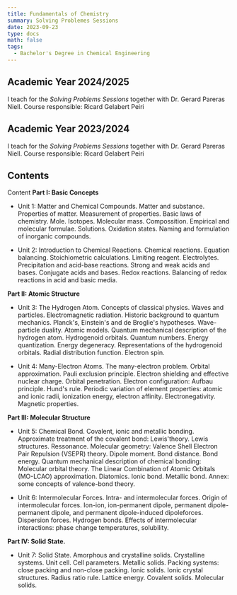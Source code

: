 ```yaml
---
title: Fundamentals of Chemistry
summary: Solving Problemes Sessions
date: 2023-09-23
type: docs
math: false
tags:
  - Bachelor's Degree in Chemical Engineering
---
```

## Academic Year 2024/2025

I teach for the _Solving Problems Sessions_ together with Dr. Gerard Pareras Niell. Course responsible: Ricard Gelabert Peiri

## Academic Year 2023/2024

I teach for the _Solving Problems Sessions_ together with Dr. Gerard Pareras Niell. Course responsible: Ricard Gelabert Peiri

## Contents

Content
**Part I: Basic Concepts**

- Unit 1: Matter and Chemical Compounds. Matter and substance. Properties of matter. Measurement of properties. Basic laws of chemistry. Mole. Isotopes. Molecular mass. Compossition. Empirical and molecular formulae. Solutions. Oxidation states. Naming and formulation of inorganic compounds.

- Unit 2: Introduction to Chemical Reactions. Chemical reactions. Equation balancing. Stoichiometric calculations. Limiting reagent. Electrolytes. Precipitation and acid-base reactions. Strong and weak acids and bases. Conjugate acids and bases. Redox reactions. Balancing of redox reactions in acid and basic media.

**Part II: Atomic Structure**

- Unit 3: The Hydrogen Atom. Concepts of classical physics. Waves and particles. Electromagnetic radiation. Historic background to quantum mechanics. Planck's, Einstein's and de Broglie's hypotheses. Wave-particle duality. Atomic models. Quantum mechanical description of the hydrogen atom. Hydrogenoid orbitals. Quantum numbers. Energy quantization. Energy degeneracy. Representations of the hydrogenoid orbitals. Radial distribution function. Electron spin.

- Unit 4: Many-Electron Atoms. The many-electron problem. Orbital approximation. Pauli exclusion principle. Electron shielding and effective nuclear charge. Orbital penetration. Electron configuration: Aufbau principle. Hund's rule. Periodic variation of element properties: atomic and ionic radii, ionization energy, electron affinity. Electronegativity. Magnetic properties.

**Part III: Molecular Structure**

- Unit 5: Chemical Bond. Covalent, ionic and metallic bonding. Approximate treatment of the covalent bond: Lewis'theory. Lewis structures. Ressonance. Molecular geometry: Valence Shell Electron Pair Repulsion (VSEPR) theory. Dipole moment. Bond distance. Bond energy. Quantum mechanical description of chemical bonding: Molecular orbital theory. The Linear Combination of Atomic Orbitals (MO-LCAO) approximation. Diatomics. Ionic bond. Metallic bond. Annex: some concepts of valence-bond theory.

- Unit 6: Intermolecular Forces. Intra- and intermolecular forces. Origin of intermolecular forces. Ion-ion, ion-permanent dipole, permanent dipole-permanent dipole, and permanent dipole-induced dipoleforces. Dispersion forces. Hydrogen bonds. Effects of intermolecular interactions: phase change temperatures, solubility.

**Part IV: Solid State.**

- Unit 7: Solid State. Amorphous and crystalline solids. Crystalline systems. Unit cell. Cell parameters. Metallic solids. Packing systems: close packing and non-close packing. Ionic solids. Ionic crystal structures. Radius ratio rule. Lattice energy. Covalent solids. Molecular solids.
